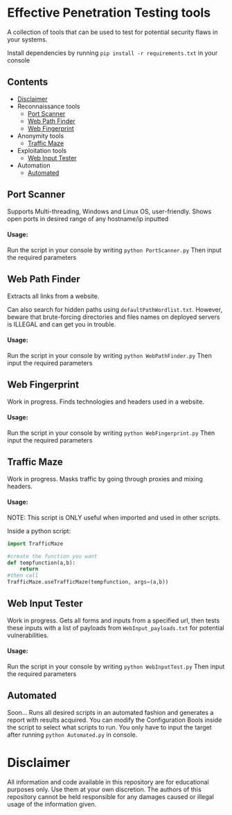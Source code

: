 # Effective Penetration Testing tools
A collection of tools that can be used to test for potential security flaws in your systems.

Install dependencies by running `pip install -r requirements.txt` in your console

## Contents
* [Disclaimer](#disclaimer)
* Reconnaissance tools
  * [Port Scanner](#port-scanner)
  * [Web Path Finder](#web-path-finder)
  * [Web Fingerprint](#web-fingerprint)
* Anonymity tools
  * [Traffic Maze](#traffic-maze)
* Exploitation tools
  * [Web Input Tester](#web-input-tester)
* Automation
  * [Automated](#automated)

## Port Scanner
Supports Multi-threading, Windows and Linux OS, user-friendly. Shows open ports in desired range of any hostname/ip inputted

#### Usage:
Run the script in your console by writing `python PortScanner.py`
Then input the required parameters

## Web Path Finder
Extracts all links from a website.

Can also search for hidden paths using `defaultPathWordlist.txt`. However, beware that brute-forcing directories and files names on deployed servers is ILLEGAL and can get you in trouble.

#### Usage:
Run the script in your console by writing `python WebPathFinder.py`
Then input the required parameters

## Web Fingerprint
Work in progress. Finds technologies and headers used in a website.

#### Usage:
Run the script in your console by writing `python WebFingerprint.py`
Then input the required parameters

## Traffic Maze
Work in progress. Masks traffic by going through proxies and mixing headers.

#### Usage:
NOTE: This script is ONLY useful when imported and used in other scripts.

Inside a python script: 
```python
import TrafficMaze

#create the function you want
def tempfunction(a,b):
    return
#then call 
TrafficMaze.useTrafficMaze(tempfunction, args=(a,b))
```

## Web Input Tester
Work in progress. Gets all forms and inputs from a specified url, then tests these inputs with a list of payloads from `WebInput_payloads.txt` for potential vulnerabilities.

#### Usage:
Run the script in your console by writing `python WebInputTest.py`
Then input the required parameters

## Automated
Soon... Runs all desired scripts in an automated fashion and generates a report with results acquired. You can modify the Configuration Bools inside the script to select what scripts to run.
You only have to input the target after running `python Automated.py` in console.


# Disclaimer
All information and code available in this repository are for educational purposes only. Use them at your own discretion. The authors of this repository cannot be held responsible for any damages caused or illegal usage of the information given.